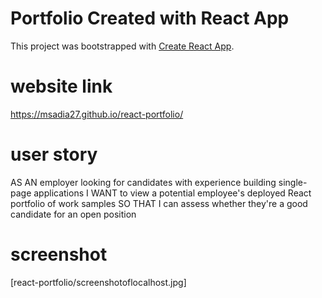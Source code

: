 # Portfolio Created with React App

This project was bootstrapped with [Create React App](https://github.com/facebook/create-react-app).

# website link

https://msadia27.github.io/react-portfolio/

# user story

AS AN employer looking for candidates with experience building single-page applications
I WANT to view a potential employee's deployed React portfolio of work samples
SO THAT I can assess whether they're a good candidate for an open position

# screenshot

[react-portfolio/screenshotoflocalhost.jpg]
